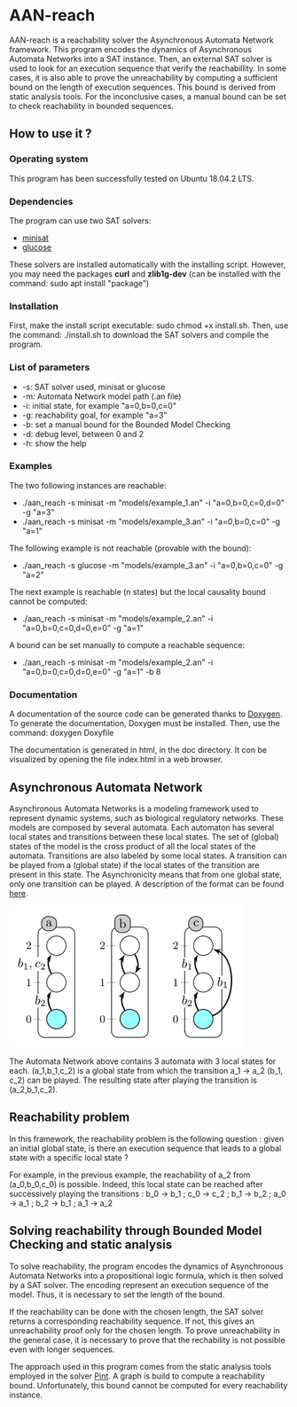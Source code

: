 # AAN-reach

AAN-reach is a reachability solver the Asynchronous Automata Network framework. This program encodes the dynamics of Asynchronous Automata Networks into a SAT instance. Then, an external SAT solver is used to look for an execution sequence that verify the reachabillity. In some cases, it is also able to prove the unreachability by computing a sufficient bound on the length of execution sequences. This bound is derived from static analysis tools. For the inconclusive cases, a manual bound can be set to check reachability in bounded sequences.

## How to use it ?

### Operating system

This program has been successfully tested on Ubuntu 18.04.2 LTS.

### Dependencies

The program can use two SAT solvers:

- [minisat](http://minisat.se/MiniSat.html)
- [glucose](http://www.labri.fr/perso/lsimon/glucose/)

These solvers are installed automatically with the installing script. However, you may need the packages **curl** and **zlib1g-dev** (can be installed with the command: sudo apt install "package")

### Installation

First, make the install script executable: sudo chmod +x install.sh. Then, use the command: ./install.sh to download the SAT solvers and compile the program.

### List of parameters

- -s: SAT solver used, minisat or glucose
- -m: Automata Network model path (.an file)
- -i: initial state, for example "a=0,b=0,c=0"
- -g: reachability goal, for example "a=3"
- -b: set a manual bound for the Bounded Model Checking
- -d: debug level, between 0 and 2
- -h: show the help

### Examples

The two following instances are reachable:

- ./aan_reach -s minisat -m "models/example_1.an" -i "a=0,b=0,c=0,d=0" -g "a=3"
- ./aan_reach -s minisat -m "models/example_3.an" -i "a=0,b=0,c=0" -g "a=1"

The following example is not reachable (provable with the bound):

- ./aan_reach -s glucose -m "models/example_3.an" -i "a=0,b=0,c=0" -g "a=2"

The next example is reachable (n states) but the local causality bound cannot be computed:

- ./aan_reach -s minisat -m "models/example_2.an" -i "a=0,b=0,c=0,d=0,e=0" -g "a=1"

A bound can be set manually to compute a reachable sequence:

- ./aan_reach -s minisat -m "models/example_2.an" -i "a=0,b=0,c=0,d=0,e=0" -g "a=1" -b 8

### Documentation

A documentation of the source code can be generated thanks to [Doxygen](http://doxygen.nl/). To generate the documentation, Doxygen must be installed. Then, use the command: doxygen Doxyfile

The documentation is generated in html, in the doc directory. It con be visualized by opening the file index.html in a web browser.  

## Asynchronous Automata Network

Asynchronous Automata Networks is a modeling framework used to represent dynamic systems, such as biological regulatory networks. These models are composed by several automata. Each automaton has several local states and transitions between these local states. The set of (global) states of the model is the cross product of all the local states of the automata. Transitions are also labeled by some local states. A transition can be played from a (global state) if the local states of the transition are present in this state. The Asynchronicity means that from one global state, only one transition can be played. A description of the format can be found [here](https://loicpauleve.name/pint/doc/automata-networks.html).

![An Automata Network](AN.png)

The Automata Network above contains 3 automata with 3 local states for each. (a_1,b_1,c_2) is a global state from which the transition a_1 -> a_2 (b_1, c_2) can be played. The resulting state after playing the transition is (a_2,b_1,c_2).

## Reachability problem

In this framework, the reachability problem is the following question : given an initial global state, is there an execution sequence that leads to a global state with a specific local state ?

For example, in the previous example, the reachability of a_2 from (a_0,b_0,c_0) is possible. Indeed, this local state can be reached after successively playing the transitions : b_0 -> b_1 ; c_0 -> c_2 ; b_1 -> b_2 ; a_0 -> a_1 ; b_2 -> b_1 ; a_1 -> a_2

## Solving reachability through Bounded Model Checking and static analysis

To solve reachability, the program encodes the dynamics of Asynchronous Automata Networks into a propositional logic formula, which is then solved by a SAT solver. The encoding represent an execution sequence of the model. Thus, it is necessary to set the length of the bound.

If the reachability can be done with the chosen length, the SAT solver returns a corresponding reachability sequence. If not, this gives an unreachability proof only for the chosen length. To prove unreachability in the general case, it is necessary to prove that the rechability is not possible even with longer sequences.

The approach used in this program comes from the static analysis tools employed in the solver [Pint](https://loicpauleve.name/pint/). A graph is build to compute a reachability bound. Unfortunately, this bound cannot be computed for every reachability instance.
